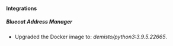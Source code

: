 #### Integrations
##### Bluecat Address Manager
- Upgraded the Docker image to: *demisto/python3:3.9.5.22665*.
